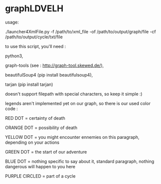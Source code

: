 # graphLDVELH

usage:

./launcher4XmlFile.py -f /path/to/xml_file -of /path/to/output/graph/file -cf /path/to/output/cycle/txt/file

to use this script, you'll need : 

python3, 

graph-tools (see : http://graph-tool.skewed.de/),

beautifulSoup4 (pip install beautifulsoup4),

tarjan (pip install tarjan)

doesn't support filepath with special characters, so keep it simple :)

legends aren't implemented yet on our graph, so there is our used color code :

RED DOT = certainty of death

ORANGE DOT = possibility of death

YELLOW DOT = you might encounter ennemies on this paragraph, depending on your actions

GREEN DOT = the start of our adventure

BLUE DOT = nothing specific to say about it, standard paragraph, nothing dangerous will happen to you here

PURPLE CIRCLED = part of a cycle
